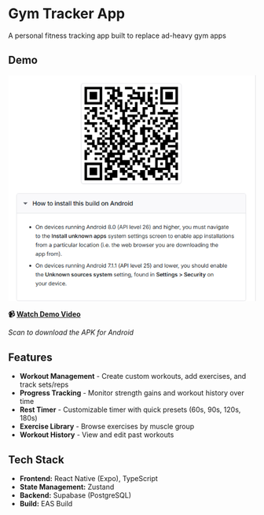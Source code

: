 # Gym Tracker App
A personal fitness tracking app built to replace ad-heavy gym apps

## Demo
![Gym Tracker App](assets/screenshot.png)

**📹 [Watch Demo Video](assets/gym-app-recording.mp4)**

*Scan to download the APK for Android*

## Features

- **Workout Management** - Create custom workouts, add exercises, and track sets/reps
- **Progress Tracking** - Monitor strength gains and workout history over time
- **Rest Timer** - Customizable timer with quick presets (60s, 90s, 120s, 180s)
- **Exercise Library** - Browse exercises by muscle group
- **Workout History** - View and edit past workouts

## Tech Stack

- **Frontend:** React Native (Expo), TypeScript
- **State Management:** Zustand
- **Backend:** Supabase (PostgreSQL)
- **Build:** EAS Build

